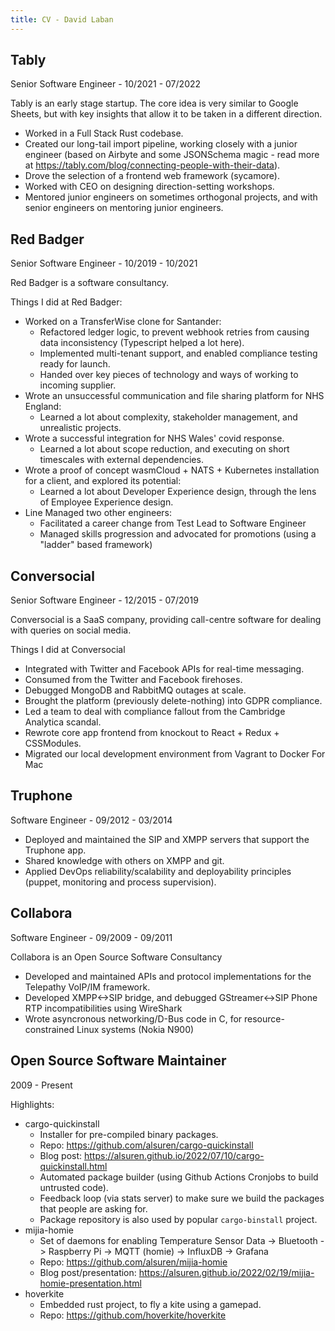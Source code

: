 ```yaml
---
title: CV - David Laban
---
```


## Tably

Senior Software Engineer - 10/2021 - 07/2022

Tably is an early stage startup. The core idea is very similar to Google Sheets, but with key insights that allow it to be taken in a different direction.

* Worked in a Full Stack Rust codebase.
* Created our long-tail import pipeline, working closely with a junior engineer (based on Airbyte and some JSONSchema magic - read more at https://tably.com/blog/connecting-people-with-their-data).
* Drove the selection of a frontend web framework (sycamore).
* Worked with CEO on designing direction-setting workshops.
* Mentored junior engineers on sometimes orthogonal projects, and with senior engineers on mentoring junior engineers.

## Red Badger

Senior Software Engineer - 10/2019 - 10/2021

Red Badger is a software consultancy.

Things I did at Red Badger:

* Worked on a TransferWise clone for Santander:
  * Refactored ledger logic, to prevent webhook retries from causing data inconsistency (Typescript helped a lot here).
  * Implemented multi-tenant support, and enabled compliance testing ready for launch.
  * Handed over key pieces of technology and ways of working to incoming supplier.
* Wrote an unsuccessful communication and file sharing platform for NHS England:
  * Learned a lot about complexity, stakeholder management, and unrealistic projects.
* Wrote a successful integration for NHS Wales' covid response.
  * Learned a lot about scope reduction, and executing on short timescales with external dependencies.
* Wrote a proof of concept wasmCloud + NATS + Kubernetes installation for a client, and explored its potential:
  * Learned a lot about Developer Experience design, through the lens of Employee Experience design.
* Line Managed two other engineers:
  * Facilitated a career change from Test Lead to Software Engineer
  * Managed skills progression and advocated for promotions (using a "ladder" based framework)

## Conversocial

Senior Software Engineer - 12/2015 - 07/2019

Conversocial is a SaaS company, providing call-centre software for dealing with queries on social media.

Things I did at Conversocial

* Integrated with Twitter and Facebook APIs for real-time messaging.
* Consumed from the Twitter and Facebook firehoses.
* Debugged MongoDB and RabbitMQ outages at scale.
* Brought the platform (previously delete-nothing) into GDPR compliance.
* Led a team to deal with compliance fallout from the Cambridge Analytica scandal.
* Rewrote core app frontend from knockout to React + Redux + CSSModules.
* Migrated our local development environment from Vagrant to Docker For Mac

## Truphone

Software Engineer - 09/2012 - 03/2014

* Deployed and maintained the SIP and XMPP servers that support the Truphone app.
* Shared knowledge with others on XMPP and git.
* Applied DevOps reliability/scalability and deployability principles (puppet, monitoring and process supervision).

## Collabora

Software Engineer - 09/2009 - 09/2011

Collabora is an Open Source Software Consultancy

* Developed and maintained APIs and protocol implementations for the Telepathy VoIP/IM framework.
* Developed XMPP<->SIP bridge, and debugged GStreamer<->SIP Phone RTP incompatibilities using WireShark
* Wrote asyncronous networking/D-Bus code in C, for resource-constrained Linux systems (Nokia N900)

## Open Source Software Maintainer


2009 - Present

Highlights:

* cargo-quickinstall
    * Installer for pre-compiled binary packages.
    * Repo: https://github.com/alsuren/cargo-quickinstall
    * Blog post: https://alsuren.github.io/2022/07/10/cargo-quickinstall.html
    * Automated package builder (using Github Actions Cronjobs to build untrusted code).
    * Feedback loop (via stats server) to make sure we build the packages that people are asking for.
    * Package repository is also used by popular `cargo-binstall` project.
* mijia-homie
    * Set of daemons for enabling Temperature Sensor Data -> Bluetooth -> Raspberry Pi -> MQTT (homie) -> InfluxDB -> Grafana
    * Repo: https://github.com/alsuren/mijia-homie
    * Blog post/presentation: https://alsuren.github.io/2022/02/19/mijia-homie-presentation.html
* hoverkite
    * Embedded rust project, to fly a kite using a gamepad.
    * Repo: https://github.com/hoverkite/hoverkite
